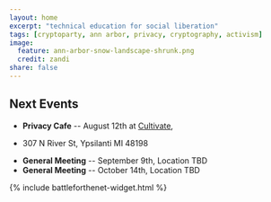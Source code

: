 ```yaml
---
layout: home
excerpt: "technical education for social liberation"
tags: [cryptoparty, ann arbor, privacy, cryptography, activism]
image:
  feature: ann-arbor-snow-landscape-shrunk.png
  credit: zandi
share: false
---
```


## Next Events
* **Privacy Cafe** -- August 12th at [Cultivate][cultivate],
- 307 N River St, Ypsilanti MI 48198
* **General Meeting** -- September 9th, Location TBD
* **General Meeting** -- October 14th, Location TBD

[aha]: http://www.allhandsactive.org/
[cultivate]: https://www.cultivateypsi.com/

{% include battleforthenet-widget.html %}
